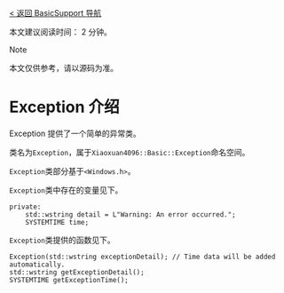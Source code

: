 [< 返回 BasicSupport 导航](../BasicSupport-导航)

本文建议阅读时间： 2 分钟。
> [!NOTE]
> 本文仅供参考，请以源码为准。

# Exception 介绍
Exception 提供了一个简单的异常类。

类名为`Exception`，属于`Xiaoxuan4096::Basic::Exception`命名空间。

`Exception`类部分基于`<Windows.h>`。

`Exception`类中存在的变量见下。
```
private:
    std::wstring detail = L"Warning: An error occurred.";
    SYSTEMTIME time;
```
`Exception`类提供的函数见下。
```
Exception(std::wstring exceptionDetail); // Time data will be added automatically.
std::wstring getExceptionDetail();
SYSTEMTIME getExceptionTime();
```